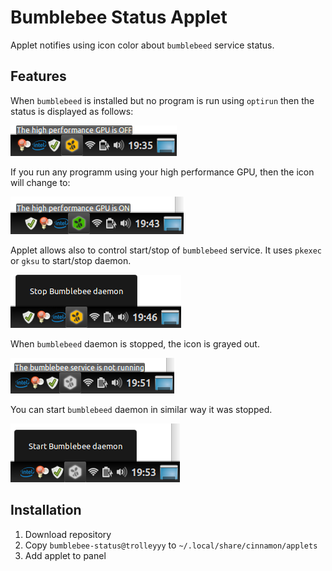 # Bumblebee Status Applet

Applet notifies using icon color about `bumblebeed` service status.

## Features

When `bumblebeed` is installed but no program is run using `optirun` then the status is displayed as follows:

![Status off screenshot](screenshots/status-off.png)

If you run any programm using your high performance GPU, then the icon will change to:

![Status on screenshot](screenshots/status-on.png)

Applet allows also to control start/stop of `bumblebeed` service. It uses `pkexec` or `gksu` to start/stop daemon.

![Stop service screenshot](screenshots/stop-service.png)

When `bumblebeed` daemon is stopped, the icon is grayed out.

![Status on screenshot](screenshots/status-inactive.png)

You can start `bumblebeed` daemon in similar way it was stopped.

![Stop service screenshot](screenshots/start-service.png)

## Installation

1. Download repository
1. Copy `bumblebee-status@trolleyyy` to `~/.local/share/cinnamon/applets`
1. Add applet to panel